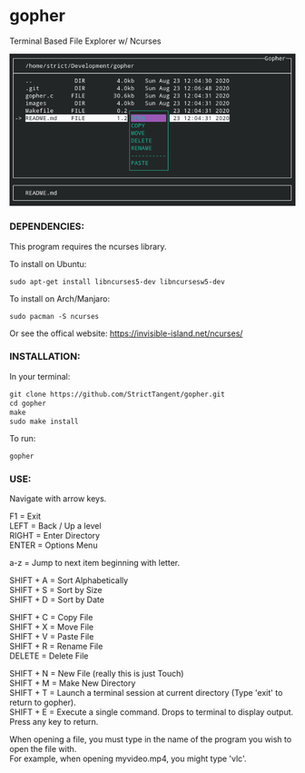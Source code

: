 # gopher
Terminal Based File Explorer w/ Ncurses

![alt text](/images/screenshot01.png)

### DEPENDENCIES:

This program requires the ncurses library.

To install on Ubuntu: 
```
sudo apt-get install libncurses5-dev libncursesw5-dev
```
To install on Arch/Manjaro: 
```
sudo pacman -S ncurses
```
Or see the offical website: https://invisible-island.net/ncurses/


### INSTALLATION:

In your terminal:
```
git clone https://github.com/StrictTangent/gopher.git
cd gopher
make
sudo make install
```

To run:
```
gopher
```

### USE:

Navigate with arrow keys.

F1        =  Exit\
LEFT      =  Back / Up a level\
RIGHT     =  Enter Directory\
ENTER     =  Options Menu

a-z       =  Jump to next item beginning with letter.

SHIFT + A =  Sort Alphabetically\
SHIFT + S =  Sort by Size\
SHIFT + D =  Sort by Date

SHIFT + C =  Copy File\
SHIFT + X =  Move File\
SHIFT + V =  Paste File\
SHIFT + R = Rename File\
DELETE = Delete File

SHIFT + N =  New File (really this is just Touch)\
SHIFT + M =  Make New Directory\
SHIFT + T =  Launch a terminal session at current directory (Type 'exit' to return to gopher).\
SHIFT + E =  Execute a single command. Drops to terminal to display output. Press any key to return.

When opening a file, you must type in the name of the program you wish to open the file with.\
For example, when opening myvideo.mp4, you might type 'vlc'.


